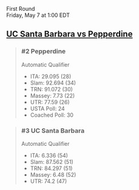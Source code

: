 First Round  
Friday, May 7 at 1:00 EDT
## [UC Santa Barbara vs Pepperdine](https://www.ncaa.com/game/5833380) 

> ### #2 Pepperdine  
> Automatic Qualifier  
> - ITA: 29.095 (28)  
> - Slam: 92.694 (34)  
> - TRN: 91.072 (30)  
> - Massey: 7.73 (22)  
> - UTR: 77.59 (26)  
> - USTA Poll: 24  
> - Coached Poll: 30  

> ### #3 UC Santa Barbara  
> Automatic Qualifier  
> - ITA: 6.336 (54)  
> - Slam: 87.562 (51)  
> - TRN: 84.297 (51)  
> - Massey: 6.48 (52)  
> - UTR: 74.2 (47)  